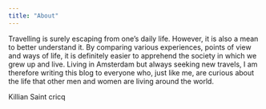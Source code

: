 ```yaml
---
title: "About"
---
```

Travelling is surely escaping from one’s daily life. However, it is also a mean to better understand it. By comparing various experiences, points of view and ways of life, it is definitely easier to apprehend the society in which we grew up and live. Living in Amsterdam but always seeking new travels, I am therefore writing this blog to everyone who, just like me, are curious about the life that other men and women are living around the world.

Killian Saint cricq